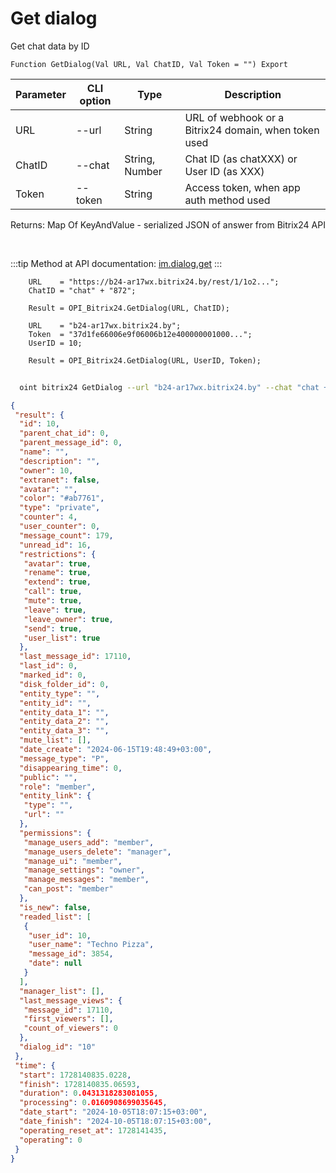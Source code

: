 ﻿---
sidebar_position: 14
---

# Get dialog
 Get chat data by ID



`Function GetDialog(Val URL, Val ChatID, Val Token = "") Export`

  | Parameter | CLI option | Type | Description |
  |-|-|-|-|
  | URL | --url | String | URL of webhook or a Bitrix24 domain, when token used |
  | ChatID | --chat | String, Number | Chat ID (as chatXXX) or User ID (as XXX) |
  | Token | --token | String | Access token, when app auth method used |

  
  Returns:  Map Of KeyAndValue - serialized JSON of answer from Bitrix24 API

<br/>

:::tip
Method at API documentation: [im.dialog.get](https://dev.1c-bitrix.ru/learning/course/?COURSE_ID=93&LESSON_ID=12886)
:::
<br/>


```bsl title="Code example"
    URL    = "https://b24-ar17wx.bitrix24.by/rest/1/1o2...";
    ChatID = "chat" + "872";

    Result = OPI_Bitrix24.GetDialog(URL, ChatID);

    URL    = "b24-ar17wx.bitrix24.by";
    Token  = "37d1fe66006e9f06006b12e400000001000...";
    UserID = 10;

    Result = OPI_Bitrix24.GetDialog(URL, UserID, Token);
```



```sh title="CLI command example"
    
  oint bitrix24 GetDialog --url "b24-ar17wx.bitrix24.by" --chat "chat + 450" --token "fe3fa966006e9f06006b12e400000001000..."

```

```json title="Result"
{
 "result": {
  "id": 10,
  "parent_chat_id": 0,
  "parent_message_id": 0,
  "name": "",
  "description": "",
  "owner": 10,
  "extranet": false,
  "avatar": "",
  "color": "#ab7761",
  "type": "private",
  "counter": 4,
  "user_counter": 0,
  "message_count": 179,
  "unread_id": 16,
  "restrictions": {
   "avatar": true,
   "rename": true,
   "extend": true,
   "call": true,
   "mute": true,
   "leave": true,
   "leave_owner": true,
   "send": true,
   "user_list": true
  },
  "last_message_id": 17110,
  "last_id": 0,
  "marked_id": 0,
  "disk_folder_id": 0,
  "entity_type": "",
  "entity_id": "",
  "entity_data_1": "",
  "entity_data_2": "",
  "entity_data_3": "",
  "mute_list": [],
  "date_create": "2024-06-15T19:48:49+03:00",
  "message_type": "P",
  "disappearing_time": 0,
  "public": "",
  "role": "member",
  "entity_link": {
   "type": "",
   "url": ""
  },
  "permissions": {
   "manage_users_add": "member",
   "manage_users_delete": "manager",
   "manage_ui": "member",
   "manage_settings": "owner",
   "manage_messages": "member",
   "can_post": "member"
  },
  "is_new": false,
  "readed_list": [
   {
    "user_id": 10,
    "user_name": "Techno Pizza",
    "message_id": 3854,
    "date": null
   }
  ],
  "manager_list": [],
  "last_message_views": {
   "message_id": 17110,
   "first_viewers": [],
   "count_of_viewers": 0
  },
  "dialog_id": "10"
 },
 "time": {
  "start": 1728140835.0228,
  "finish": 1728140835.06593,
  "duration": 0.0431318283081055,
  "processing": 0.0160908699035645,
  "date_start": "2024-10-05T18:07:15+03:00",
  "date_finish": "2024-10-05T18:07:15+03:00",
  "operating_reset_at": 1728141435,
  "operating": 0
 }
}
```
